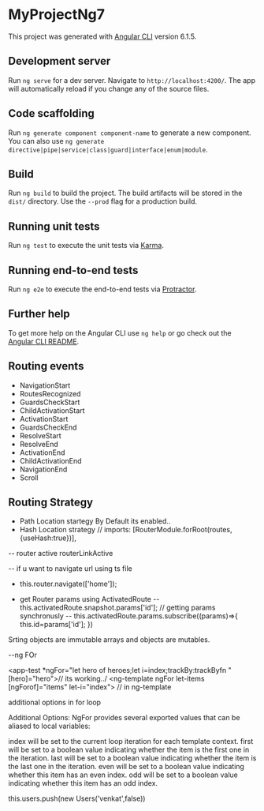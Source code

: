 # MyProjectNg7

This project was generated with [Angular CLI](https://github.com/angular/angular-cli) version 6.1.5.

## Development server

Run `ng serve` for a dev server. Navigate to `http://localhost:4200/`. The app will automatically reload if you change any of the source files.

## Code scaffolding

Run `ng generate component component-name` to generate a new component. You can also use `ng generate directive|pipe|service|class|guard|interface|enum|module`.

## Build

Run `ng build` to build the project. The build artifacts will be stored in the `dist/` directory. Use the `--prod` flag for a production build.

## Running unit tests

Run `ng test` to execute the unit tests via [Karma](https://karma-runner.github.io).

## Running end-to-end tests

Run `ng e2e` to execute the end-to-end tests via [Protractor](http://www.protractortest.org/).

## Further help

To get more help on the Angular CLI use `ng help` or go check out the [Angular CLI README](https://github.com/angular/angular-cli/blob/master/README.md).


## Routing events

- NavigationStart
- RoutesRecognized
- GuardsCheckStart 
- ChildActivationStart
- ActivationStart
- GuardsCheckEnd
- ResolveStart
- ResolveEnd
- ActivationEnd
- ChildActivationEnd 
- NavigationEnd
- Scroll 

## Routing Strategy

- Path Location startegy By Default its enabled..
- Hash Location strategy    // imports: [RouterModule.forRoot(routes,{useHash:true})],

-- router active 
routerLinkActive

-- if u want to navigate url using ts file

- this.router.navigate(['home']);

- get Router params using ActivatedRoute
-- this.activatedRoute.snapshot.params['id'];   // getting params synchronusly
-- this.activatedRoute.params.subscribe((params)=>{
    this.id=params['id'];
})

Srting objects are immutable
arrays and objects are mutables.


--ng FOr

<app-test *ngFor="let hero of heroes;let i=index;trackBy:trackByfn " [hero]="hero"></app-test>// its working../
<ng-template ngFor let-items [ngForof]="items" let-i="index"> // in ng-template

additional options in for loop

Additional Options: NgFor provides several exported values that can be aliased to local variables:

index will be set to the current loop iteration for each template context.
first will be set to a boolean value indicating whether the item is the first one in the iteration.
last will be set to a boolean value indicating whether the item is the last one in the iteration.
even will be set to a boolean value indicating whether this item has an even index.
odd will be set to a boolean value indicating whether this item has an odd index.


this.users.push(new Users('venkat',false))


